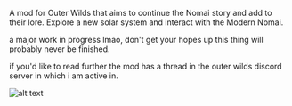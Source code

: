 A mod for Outer Wilds that aims to continue the Nomai story and add to their lore. Explore a new solar system and interact with the Modern Nomai.

a major work in progress lmao, don't get your hopes up this thing will probably never be finished.

if you'd like to read further the mod has a thread in the outer wilds discord server in which i am active in.

![alt text](harperawkward/Outer-Wilds-Final-Festival-Mod/image1.png)